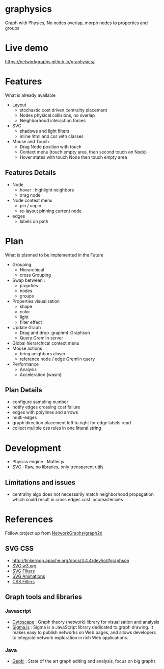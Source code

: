 # graphysics
Graph with Physics, No nodes overlap, morph nodes to properties and groups

# Live demo
https://networkgraphs.github.io/graphysics/

# Features
What is already available
* Layout
  * stochastic cost driven centrality placement
  * Nodes physical collisions, no overlap
  * Neighborhood interaction forces
* SVG
  * shadows and light filters
  * inline html and css with classes
* Mouse and Touch
  * Drag Node position with touch
  * Context menu (touch empty area, then second touch on Node)
  * Hover states with touch Node then touch empty area

## Features Details
* Node
  * hover : highlight neighbors
  * drag node
* Node context menu
  * pin / unpin
  * re-layout pinning current node
* edges
  * labels on path

# Plan
What is planned to be implemented in the Future
* Grouping
  * Hierarchical
  * cross Grouping
* Swap between :
  * proprties
  * nodes
  * groups
* Properties visualisation
  * shape
  * color
  * light
  * filter effect
* Update Graph
  * Drag and drop .graphml .Graphson
  * Query Gremlin server
* Global hierarchical context menu
* Mouse actions
  * bring neighbors closer
  * reference node / edge Gremlin query
* Performance
  * Analysis
  * Acceleration (wasm)

## Plan Details
* configure sampling number
* notify edges crossing cost failure
* edges with polylines and arrows
* multi-edges
* graph direction placement left to right for edge labels read
* collect muliple css rules in one litteral string


# Development
* Physics engine : Matter.js
* SVG : Raw, no libraries, only trensparent utils

## Limitations and issues
* centrality algo does not necessarily match neighborhood propagation which could result in cross edges cost inconsistencies

# References
Follow project up from [NetworkGraphs/graph2d](https://github.com/NetworkGraphs/graph2d)
## SVG CSS
* http://tinkerpop.apache.org/docs/3.4.4/dev/io/#graphson
* [SVG w3.org](https://www.w3.org/TR/SVG/Overview.html)
* [SVG Filters](https://developer.mozilla.org/en-US/docs/Web/SVG/Element/filter)
* [SVG Animations](https://svgwg.org/specs/animations/)
* [CSS Filters](https://developer.mozilla.org/en-US/docs/Web/CSS/filter)

## Graph tools and libraries
### Javascript
* [Cytoscape](https://js.cytoscape.org/) : Graph theory (network) library for visualisation and analysis
* [Sigma.js](http://sigmajs.org/) : Sigma is a JavaScript library dedicated to graph drawing. It makes easy to publish networks on Web pages, and allows developers to integrate network exploration in rich Web applications.
### Java
* [Gephi](https://gephi.org/) : State of the art graph editing and analysis, focus on big graphs

